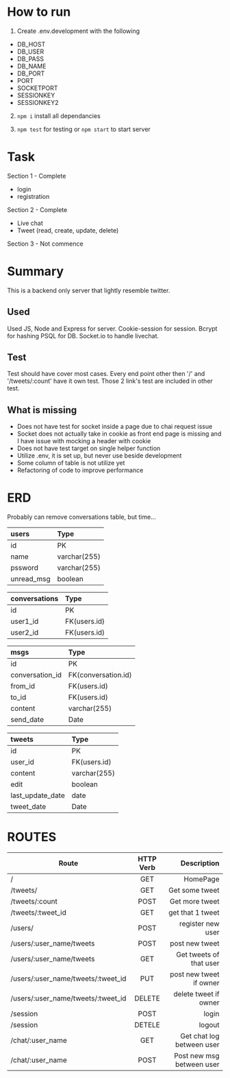 # How to run
1. Create .env.development with the following
 - DB_HOST
 - DB_USER
 - DB_PASS
 - DB_NAME
 - DB_PORT
 - PORT
 - SOCKETPORT
 - SESSIONKEY
 - SESSIONKEY2

2. ```npm i``` install all dependancies

3. ```npm test``` for testing or ```npm start``` to start server

# Task
Section 1 - Complete
  - login
  - registration

Section 2 - Complete
  - Live chat
  - Tweet (read, create, update, delete)

Section 3 - Not commence

# Summary
This is a backend only server that lightly resemble twitter.

## Used
Used JS, Node and Express for server.
Cookie-session for session.
Bcrypt for hashing
PSQL for DB.
Socket.io to handle livechat.

## Test
Test should have cover most cases.
Every end point other then '/' and '/tweets/:count' have it own test.
Those 2 link's test are included in other test.

## What is missing
 - Does not have test for socket inside a page due to chai request issue
 - Socket does not actually take in cookie as front end page is missing and I have issue with mocking a header with cookie
 - Does not have test target on single helper function
 - Utilize .env, it is set up, but never use beside development
 - Some column of table is not utilize yet
 - Refactoring of code to improve performance

# ERD
Probably can remove conversations table, but time...

| users          | Type  |
|:------------------|:------------|
| id       | PK |
|name          | varchar(255)|
|    pssword       |varchar(255)|
|     unread_msg      | boolean|

| conversations          | Type  |
|:------------------|:------------|
| id       | PK |
|user1_id          | FK(users.id)|
|    user2_id       |FK(users.id)|

| msgs          | Type  |
|:------------------|:------------|
| id       | PK |
|conversation_id          | FK(conversation.id)|
|    from_id       |FK(users.id)|
|    to_id       |FK(users.id)|
|    content       |varchar(255)|
|    send_date       |Date|

| tweets          | Type  |
|:------------------|:------------|
| id       | PK |
|user_id          | FK(users.id)|
|    content       |varchar(255)|
|edit |boolean|
|last_update_date|date|
|    tweet_date       |Date|


# ROUTES

| Route                                   | HTTP Verb          | Description  |
| ----------------------------------------|:------------------:| ------------:|
| /                                       | GET                | HomePage     |
| /tweets/                            | GET                | Get some tweet|
| /tweets/:count                   | POST               | Get more tweet|
| /tweets/:tweet_id                    | GET               | get that 1 tweet |
| /users/                     | POST                | register new user |
| /users/:user_name/tweets           | POST               | post new tweet     |
| /users/:user_name/tweets           | GET               | Get tweets of that user    |
| /users/:user_name/tweets/:tweet_id           | PUT               | post new tweet if owner    |
| /users/:user_name/tweets/:tweet_id           | DELETE               | delete tweet if owner     |
| /session           | POST               | login     |
| /session           | DETELE               | logout     |
| /chat/:user_name           | GET               | Get chat log between user     |
| /chat/:user_name           | POST               | Post new msg between user     |